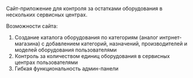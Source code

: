 Сайт-приложение для контроля за остатками оборудования в нескольких сервисных центрах.

Возможности сайта:
1) Создание каталога оборудования по категориям (аналог интрнет-магазина) с добавлением категорий, назначений, производителей и моделей оборудования пользователями
2) Контроль за количеством единиц оборудования в сервисных центрах пользователями
3) Гибкая функциональность админ-панели 
